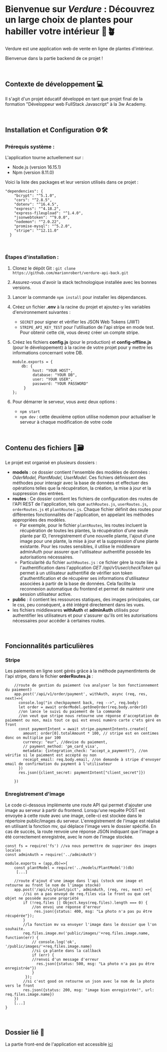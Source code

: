 # Bienvenue sur *Verdure* : Découvrez un large choix de plantes pour habiller votre intérieur 🌻🪴
Verdure est une application web de vente en ligne de plantes d'intérieur.

Bienvenue dans la partie backend de ce projet !

<br/>

## Contexte de développement 💻
Il s'agit d'un projet éducatif développé en tant que projet final de la formation "Développeur web FullStack Javascript" à la 3w Academy.

<br/>

## Installation et Configuration ⚙️🛠️

### Prérequis système :
L'application tourne actuellement sur :
- Node.js (version 16.15.1)
- Npm (version 8.11.0)

Voici la liste des packages et leur version utilisés dans ce projet : 
```
"dependencies": {
    "bcrypt": "^5.1.0",
    "cors": "^2.8.5",
    "dotenv": "^16.4.5",
    "express": "^4.18.2",
    "express-fileupload": "^1.4.0",
    "jsonwebtoken": "^9.0.0",
    "nodemon": "^2.0.22",
    "promise-mysql": "^5.2.0",
    "stripe": "^12.11.0"
  }
```
<br/>

### Étapes d'installation :
1. Clonez le dépôt Git : `git clone https://github.com/marionrobert/verdure-api-back.git`
2. Assurez-vous d'avoir la stack technologique installée avec les bonnes versions.
3. Lancer la commande `npm install` pour installer les dépendances.
4. Créez un fichier **.env** à la racine du projet et ajoutez-y les variables d'environnement suivantes :
   - `SECRET` pour signer et vérifier les JSON Web Tokens (JWT)
   - `STRIPE_API_KEY_TEST` pour l'utilisation de l'api stripe en mode test. Pour obtenir cette clé, vous devez créer un compte stripe.
5. Créez les fichiers **config.js** (pour le production) et **config-offline.js** (pour le développement) à la racine de votre projet pour y mettre les informations concernant votre DB.
   ```
   module.exports = {
       db: {
            host: "YOUR HOST",
            database: "YOUR DB",
            user: "YOUR USER",
            password: "YOUR PASSWORD"
        }
   };
   ```

8. Pour démarrer le serveur, vous avez deux options :
   - `npm start`
   - `npm dev` : cette deuxième option utilise nodemon pour actualiser le serveur à chaque modification de votre code

<br/>

## Contenu des fichiers 📁🗃️

Le projet est organisé en plusieurs dossiers : 
- **models** : ce dossier contient l'ensemble des modèles de données : *OderModel, PlantModel, UserModel*. Ces fichiers définissent des méthodes pour interagir avec la base de données et effectuer des opérations telles que la récupération, la création, la mise à jour et la suppression des entrées.
- **routes** : Ce dossier contient les fichiers de configuration des routes de l'API REST de l'application, tels que `authRoutes.js`, `userRoutes.js`, `orderRoutes.js` et `plantRoutes.js`. Chaque fichier définit des routes pour différentes fonctionnalités de l'application, en appelant les méthodes appropriées des modèles.
    - Par exemple, pour le fichier `plantRoutes`, les routes incluent la récupération de toutes les plantes, la récupération d'une seule plante par ID, l'enregistrement d'une nouvelle plante, l'ajout d'une image pour une plante, la mise à jour et la suppression d'une plante existante. Pour les routes sensibles, il utilise le middleware adminAuth pour assurer que l'utilisateur authentifié possède les autorisations nécessaires.
    - Particularité du fichier `authRoutes.js` : ce fichier gère la route liée à l'authentification dans l'application *GET /api/v1/user/checkToken* qui permet à un utilisateur authentifié de vérifier son token d'authentification et de récupérer ses informations d'utilisateur associées à partir de la base de données. Cela facilite la reconnexion automatique du frontend et permet de maintenir une session utilisateur active.
- **public** : il contient les ressources statiques, des images principales, car le css, peu conséquent, a été intégré directement dans les vues.
- les fichiers middlewares **withAuth** et **adminAuth** utilisés pour authentifier les utilisateurs et pour s'assurer qu'ils ont les autorisations nécessaires pour accéder à certaines routes.

<br/>

## Foncionnalités particulières

### Stripe
Les paiements en ligne sont gérés grâce à la méthode paymentIntents de l'api stripe, dans le fichier **orderRoutes.js** :
```
    //route de gestion du paiement (va analyser le bon fonctionnement du paiement)
    app.post('/api/v1/order/payment', withAuth, async (req, res, next)=>{
      console.log("in checkpayment back, req -->", req.body)
      let order = await orderModel.getOneOrder(req.body.orderId)
      //on lance le suivi du paiement de la commande
      //on veut que stripe nous retourne une réponse d'acceptation de paiement ou non, mais tout ce qui est envoi numéro carte c'ets géré en front
      const paymentIntent = await stripe.paymentIntents.create({
        amount: order[0].totalAmount * 100, // stripe est en centimes donc on multiplie par 100
        currency: "eur", //devise du paiement,
        // payment_method: 'pm_card_visa',
        metadata: {integration_check: "accept_a_paymentt"}, //on vérifie si le paiement est accepté ou non
        receipt_email: req.body.email, //on demande à stripe d'envoyer email de confirmation du payment à l'utilisateur
      })
      res.json({client_secret: paymentIntent["client_secret"]})

    })
```

### Enregistrement d'image
Le code ci-dessous implémente une route API qui permet d'ajouter une image au serveur à partir du frontend. Lorsqu'une requête POST est envoyée à cette route avec une image, celle-ci est stockée dans le répertoire public/images du serveur. L'enregistrement de l'image est réalisé en utilisant la fonction mv, qui déplace l'image vers le dossier spécifié. En cas de succès, la route renvoie une réponse JSON indiquant que l'image a été correctement enregistrée, avec le nom de l'image stockée.

```
const fs = require('fs') //va nous permettre de supprimer des images locales
const adminAuth = require('../adminAuth')

module.exports = (app,db)=>{
    const plantModel = require('../models/PlantModel')(db)
     [...]

    //route d'ajout d'une image dans l'api (stock une image et retourne au front le nom de l'image stocké)
    app.post('/api/v1/plant/pict', adminAuth, (req, res, next) =>{
        //si on a pas envoyé de req.files via le front ou que cet objet ne possède aucune propriété
		if (!req.files || Object.keys(req.files).length === 0) {
			//on envoi une réponse d'erreur
	    	 res.json({status: 400, msg: "La photo n'a pas pu être récupérée"});
	    }
	    //la fonction mv va envoyer l'image dans le dossier que l'on souhaite.
	    req.files.image.mv('public/images/'+req.files.image.name, function(err) {
	    	// console.log('ok', '/public/images/'+req.files.image.name)
	    	//si ça plante dans la callback
		    if (err) {
		    //renvoi d'un message d'erreur
		      res.json({status: 500, msg: "La photo n'a pas pu être enregistrée"})
		    }
		 });
	    //si c'est good on retourne un json avec le nom de la photo vers le front
        res.json({status: 200, msg: "image bien enregistrée!", url: req.files.image.name})
    })
    [...]
}

```

<br/>

## Dossier lié 🔗
La partie front-end de l'application est accessible [ici]([https://github.com/marionrobert/verdure-front-react)
